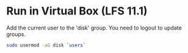 # Run in Virtual Box (LFS 11.1)
Add the current user to the 'disk' group. You need to logout to update groups.
``` bash
sudo usermod -aG disk `users`
```

